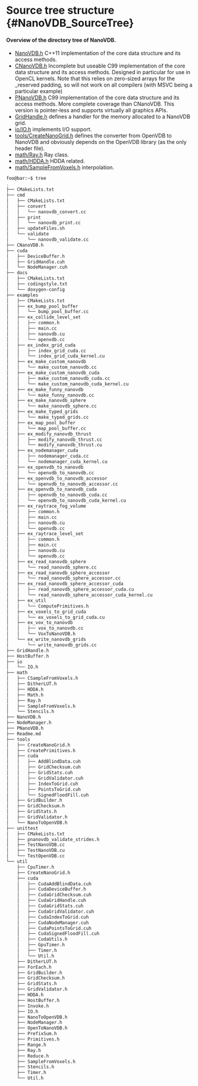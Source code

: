 # Source tree structure {#NanoVDB_SourceTree}

#### Overview of the directory tree of NanoVDB.

* [NanoVDB.h](https://github.com/AcademySoftwareFoundation/openvdb/blob/master/nanovdb/nanovdb/NanoVDB.h) C++11 implementation of the core data structure and its access methods.
* [CNanoVDB.h](https://github.com/AcademySoftwareFoundation/openvdb/blob/master/nanovdb/nanovdb/CNanoVDB.h) Incomplete but useable C99 implementation of the core data structure and its access methods.  Designed in particular for use in OpenCL kernels.  Note that this relies on zero-sized arrays for the _reserved padding, so will not work on all compilers (with MSVC being a particular example)
* [PNanoVDB.h](https://github.com/AcademySoftwareFoundation/openvdb/blob/master/nanovdb/nanovdb/PNanoVDB.h) C99 implementation of the core data structure and its access methods. More complete coverage than CNanoVDB.  This version is pointer-less and supports virtually all graphics APIs.
* [GridHandle.h](https://github.com/AcademySoftwareFoundation/openvdb/blob/master/nanovdb/nanovdb/GridHandle.h) defines a handler for the memory allocated to a NanoVDB grid.
* [io/IO.h](https://github.com/AcademySoftwareFoundation/openvdb/blob/master/nanovdb/nanovdb/io/IO.h) implements I/O support.
* [tools/CreateNanoGrid.h](https://github.com/AcademySoftwareFoundation/openvdb/blob/master/nanovdb/nanovdb/tools/CreateNanoGrid.h) defines the converter from OpenVDB to NanoVDB and obviously depends on the OpenVDB library (as the only header file).
* [math/Ray.h](https://github.com/AcademySoftwareFoundation/openvdb/blob/master/nanovdb/nanovdb/math/Ray.h) Ray class.
* [math/HDDA.h](https://github.com/AcademySoftwareFoundation/openvdb/blob/master/nanovdb/nanovdb/math/HDDA.h) HDDA related.
* [math/SampleFromVoxels.h](https://github.com/AcademySoftwareFoundation/openvdb/blob/master/nanovdb/nanovdb/math/SampleFromVoxels.h) interpolation.

```bash
foo@bar:~$ tree
.
├── CMakeLists.txt
├── cmd
│   ├── CMakeLists.txt
│   ├── convert
│   │   └── nanovdb_convert.cc
│   ├── print
│   │   └── nanovdb_print.cc
│   ├── updateFiles.sh
│   └── validate
│       └── nanovdb_validate.cc
├── CNanoVDB.h
├── cuda
│   ├── DeviceBuffer.h
│   ├── GridHandle.cuh
│   └── NodeManager.cuh
├── docs
│   ├── CMakeLists.txt
│   ├── codingstyle.txt
│   └── doxygen-config
├── examples
│   ├── CMakeLists.txt
│   ├── ex_bump_pool_buffer
│   │   └── bump_pool_buffer.cc
│   ├── ex_collide_level_set
│   │   ├── common.h
│   │   ├── main.cc
│   │   ├── nanovdb.cu
│   │   └── openvdb.cc
│   ├── ex_index_grid_cuda
│   │   ├── index_grid_cuda.cc
│   │   └── index_grid_cuda_kernel.cu
│   ├── ex_make_custom_nanovdb
│   │   └── make_custom_nanovdb.cc
│   ├── ex_make_custom_nanovdb_cuda
│   │   ├── make_custom_nanovdb_cuda.cc
│   │   └── make_custom_nanovdb_cuda_kernel.cu
│   ├── ex_make_funny_nanovdb
│   │   └── make_funny_nanovdb.cc
│   ├── ex_make_nanovdb_sphere
│   │   └── make_nanovdb_sphere.cc
│   ├── ex_make_typed_grids
│   │   └── make_typed_grids.cc
│   ├── ex_map_pool_buffer
│   │   └── map_pool_buffer.cc
│   ├── ex_modify_nanovdb_thrust
│   │   ├── modify_nanovdb_thrust.cc
│   │   └── modify_nanovdb_thrust.cu
│   ├── ex_nodemanager_cuda
│   │   ├── nodemanager_cuda.cc
│   │   └── nodemanager_cuda_kernel.cu
│   ├── ex_openvdb_to_nanovdb
│   │   └── openvdb_to_nanovdb.cc
│   ├── ex_openvdb_to_nanovdb_accessor
│   │   └── openvdb_to_nanovdb_accessor.cc
│   ├── ex_openvdb_to_nanovdb_cuda
│   │   ├── openvdb_to_nanovdb_cuda.cc
│   │   └── openvdb_to_nanovdb_cuda_kernel.cu
│   ├── ex_raytrace_fog_volume
│   │   ├── common.h
│   │   ├── main.cc
│   │   ├── nanovdb.cu
│   │   └── openvdb.cc
│   ├── ex_raytrace_level_set
│   │   ├── common.h
│   │   ├── main.cc
│   │   ├── nanovdb.cu
│   │   └── openvdb.cc
│   ├── ex_read_nanovdb_sphere
│   │   └── read_nanovdb_sphere.cc
│   ├── ex_read_nanovdb_sphere_accessor
│   │   └── read_nanovdb_sphere_accessor.cc
│   ├── ex_read_nanovdb_sphere_accessor_cuda
│   │   ├── read_nanovdb_sphere_accessor_cuda.cu
│   │   └── read_nanovdb_sphere_accessor_cuda_kernel.cu
│   ├── ex_util
│   │   └── ComputePrimitives.h
│   ├── ex_voxels_to_grid_cuda
│   │   └── ex_voxels_to_grid_cuda.cu
│   ├── ex_vox_to_nanovdb
│   │   ├── vox_to_nanovdb.cc
│   │   └── VoxToNanoVDB.h
│   └── ex_write_nanovdb_grids
│       └── write_nanovdb_grids.cc
├── GridHandle.h
├── HostBuffer.h
├── io
│   └── IO.h
├── math
│   ├── CSampleFromVoxels.h
│   ├── DitherLUT.h
│   ├── HDDA.h
│   ├── Math.h
│   ├── Ray.h
│   ├── SampleFromVoxels.h
│   └── Stencils.h
├── NanoVDB.h
├── NodeManager.h
├── PNanoVDB.h
├── Readme.md
├── tools
│   ├── CreateNanoGrid.h
│   ├── CreatePrimitives.h
│   ├── cuda
│   │   ├── AddBlindData.cuh
│   │   ├── GridChecksum.cuh
│   │   ├── GridStats.cuh
│   │   ├── GridValidator.cuh
│   │   ├── IndexToGrid.cuh
│   │   ├── PointsToGrid.cuh
│   │   └── SignedFloodFill.cuh
│   ├── GridBuilder.h
│   ├── GridChecksum.h
│   ├── GridStats.h
│   ├── GridValidator.h
│   └── NanoToOpenVDB.h
├── unittest
│   ├── CMakeLists.txt
│   ├── pnanovdb_validate_strides.h
│   ├── TestNanoVDB.cc
│   ├── TestNanoVDB.cu
│   └── TestOpenVDB.cc
└── util
    ├── CpuTimer.h
    ├── CreateNanoGrid.h
    ├── cuda
    │   ├── CudaAddBlindData.cuh
    │   ├── CudaDeviceBuffer.h
    │   ├── CudaGridChecksum.cuh
    │   ├── CudaGridHandle.cuh
    │   ├── CudaGridStats.cuh
    │   ├── CudaGridValidator.cuh
    │   ├── CudaIndexToGrid.cuh
    │   ├── CudaNodeManager.cuh
    │   ├── CudaPointsToGrid.cuh
    │   ├── CudaSignedFloodFill.cuh
    │   ├── CudaUtils.h
    │   ├── GpuTimer.h
    │   ├── Timer.h
    │   └── Util.h
    ├── DitherLUT.h
    ├── ForEach.h
    ├── GridBuilder.h
    ├── GridChecksum.h
    ├── GridStats.h
    ├── GridValidator.h
    ├── HDDA.h
    ├── HostBuffer.h
    ├── Invoke.h
    ├── IO.h
    ├── NanoToOpenVDB.h
    ├── NodeManager.h
    ├── OpenToNanoVDB.h
    ├── PrefixSum.h
    ├── Primitives.h
    ├── Range.h
    ├── Ray.h
    ├── Reduce.h
    ├── SampleFromVoxels.h
    ├── Stencils.h
    ├── Timer.h
    └── Util.h